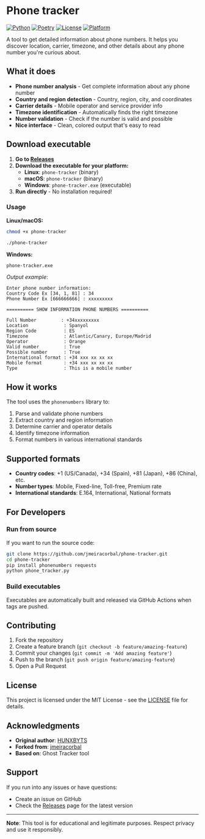 # Phone tracker

[![Python](https://img.shields.io/badge/Python-3.8%2B-blue.svg)](https://python.org)
[![Poetry](https://img.shields.io/badge/Poetry-1.0%2B-orange.svg)](https://python-poetry.org)
[![License](https://img.shields.io/badge/License-MIT-green.svg)](LICENSE)
[![Platform](https://img.shields.io/badge/Platform-Linux%20%7C%20macOS%20%7C%20Windows-lightgrey.svg)](https://github.com/jmeiracorbal/phone-tracker)

A tool to get detailed information about phone numbers. It helps you discover location, carrier, timezone, and other details about any phone number you're curious about.

## What it does

- **Phone number analysis** - Get complete information about any phone number
- **Country and region detection** - Country, region, city, and coordinates
- **Carrier details** - Mobile operator and service provider info
- **Timezone identification** - Automatically finds the right timezone
- **Number validation** - Check if the number is valid and possible
- **Nice interface** - Clean, colored output that's easy to read

## Download executable

1. **Go to [Releases](https://github.com/jmeiracorbal/phone-tracker/releases)**
2. **Download the executable for your platform:**
   - **Linux**: `phone-tracker` (binary)
   - **macOS**: `phone-tracker` (binary)
   - **Windows**: `phone-tracker.exe` (executable)
3. **Run directly** - No installation required!

### Usage

**Linux/macOS:**

```bash
chmod +x phone-tracker
```

```bash
./phone-tracker
```

**Windows:**

```cmd
phone-tracker.exe
```

_Output example_:

```
Enter phone number information:
Country Code Ex [34, 1, 81] : 34
Phone Number Ex [666666666] : xxxxxxxxx

========== SHOW INFORMATION PHONE NUMBERS ==========

Full Number         : +34xxxxxxxxx
Location             : Spanyol
Region Code          : ES
Timezone             : Atlantic/Canary, Europe/Madrid
Operator             : Orange
Valid number         : True
Possible number      : True
International format : +34 xxx xx xx xx
Mobile format        : +34 xxx xx xx xx
Type                 : This is a mobile number
```

## How it works

The tool uses the `phonenumbers` library to:

1. Parse and validate phone numbers
2. Extract country and region information
3. Determine carrier and operator details
4. Identify timezone information
5. Format numbers in various international standards

## Supported formats

- **Country codes**: +1 (US/Canada), +34 (Spain), +81 (Japan), +86 (China), etc.
- **Number types**: Mobile, Fixed-line, Toll-free, Premium rate
- **International standards**: E.164, International, National formats

## For Developers

### Run from source
If you want to run the source code:

```bash
git clone https://github.com/jmeiracorbal/phone-tracker.git
cd phone-tracker
pip install phonenumbers requests
python phone_tracker.py
```

### Build executables
Executables are automatically built and released via GitHub Actions when tags are pushed.

## Contributing

1. Fork the repository
2. Create a feature branch (`git checkout -b feature/amazing-feature`)
3. Commit your changes (`git commit -m 'Add amazing feature'`)
4. Push to the branch (`git push origin feature/amazing-feature`)
5. Open a Pull Request

## License

This project is licensed under the MIT License - see the [LICENSE](LICENSE) file for details.

## Acknowledgments

- **Original author**: [HUNXBYTS](https://github.com/HUNXBYTS)
- **Forked from**: [jmeiracorbal](https://github.com/jmeiracorbal)
- **Based on**: Ghost Tracker tool

## Support

If you run into any issues or have questions:
- Create an issue on GitHub
- Check the [Releases](https://github.com/jmeiracorbal/phone-tracker/releases) page for the latest version

---

**Note**: This tool is for educational and legitimate purposes. Respect privacy and use it responsibly.
